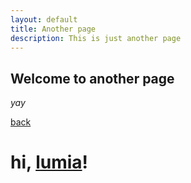 ```yaml
---
layout: default
title: Another page
description: This is just another page
---
```


## Welcome to another page

_yay_

[back](./)

# hi, [lumia](./lumia.html)!

